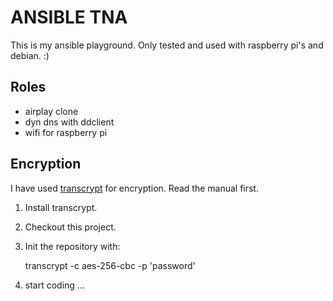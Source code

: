 ANSIBLE TNA
===========

This is my ansible playground. Only tested and used with raspberry pi's and debian. :)


Roles
-----

- airplay clone
- dyn dns with ddclient
- wifi for raspberry pi

Encryption
----------

I have used [transcrypt](https://github.com/elasticdog/transcrypt) for encryption. Read the manual first.

1. Install transcrypt.
2. Checkout this project.
3. Init the repository with:

     transcrypt -c aes-256-cbc -p 'password'

4. start coding ...
